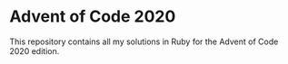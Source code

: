 # Advent of Code 2020

This repository contains all my solutions in Ruby for the Advent of Code 2020 edition.
